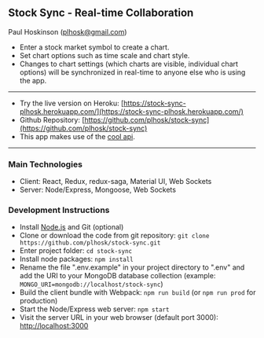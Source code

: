 ## Stock Sync - Real-time Collaboration
Paul Hoskinson (plhosk@gmail.com)

- Enter a stock market symbol to create a chart.
- Set chart options such as time scale and chart style.
- Changes to chart settings (which charts are visible, individual chart options) will be synchronized in real-time to anyone else who is using the app.

---

- Try the live version on Heroku: [https://stock-sync-plhosk.herokuapp.com/](https://stock-sync-plhosk.herokuapp.com/)
- Github Repository: [https://github.com/plhosk/stock-sync](https://github.com/plhosk/stock-sync)
- This app makes use of the [cool api](https://cool.com/api).

---

### Main Technologies
- Client: React, Redux, redux-saga, Material UI, Web Sockets
- Server: Node/Express, Mongoose, Web Sockets

### Development Instructions
- Install [Node.js](https://nodejs.org/en/) and Git (optional)
- Clone or download the code from git repository: `git clone https://github.com/plhosk/stock-sync.git`
- Enter project folder: `cd stock-sync`
- Install node packages: `npm install`
- Rename the file ".env.example" in your project directory to ".env" and add the URI to your MongoDB database collection (example: `MONGO_URI=mongodb://localhost/stock-sync`)
- Build the client bundle with Webpack: `npm run build` (or `npm run prod` for production)
- Start the Node/Express web server: `npm start`
- Visit the server URL in your web browser (default port 3000): [http://localhost:3000](http://localhost:3000)
